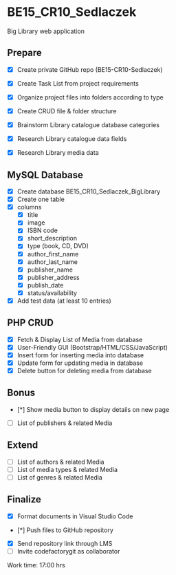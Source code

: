# BE15_CR10_Sedlaczek
Big Library web application

## Prepare
- [x] Create private GitHub repo (BE15-CR10-Sedlaczek)
- [x] Create Task List from project requirements
- [x] Organize project files into folders according to type
- [x] Create CRUD file & folder structure

- [x] Brainstorm Library catalogue database categories
- [x] Research Library catalogue data fields
- [x] Research Library media data

## MySQL Database 
- [x] Create database BE15_CR10_Sedlaczek_BigLibrary
- [x] Create one table
- [x] columns
  - [x] title
  - [x] image
  - [x] ISBN code
  - [x] short_description
  - [x] type (book, CD, DVD)
  - [x] author_first_name
  - [x] author_last_name
  - [x] publisher_name
  - [x] publisher_address
  - [x] publish_date
  - [x] status/availability
- [x] Add test data (at least 10 entries)

## PHP CRUD
- [x] Fetch & Display List of Media from database
- [x] User-Friendly GUI (Bootstrap/HTML/CSS/JavaScript)
- [x] Insert form for inserting media into database
- [x] Update form for updating media in database
- [x] Delete button for deleting media from database

## Bonus
- [*] Show media button to display details on new page
- [ ] List of publishers & related Media

## Extend
- [ ] List of authors & related Media
- [ ] List of media types & related Media
- [ ] List of genres & related Media

## Finalize
- [x] Format documents in Visual Studio Code
- [*] Push files to GitHub repository
- [x] Send repository link through LMS
- [ ] Invite codefactorygit as collaborator

Work time: 17:00 hrs